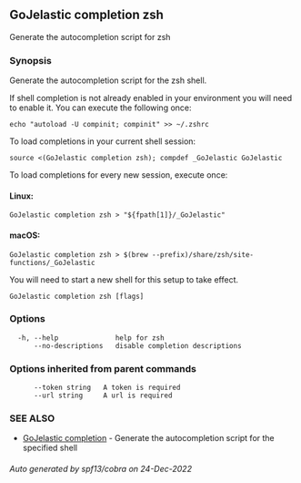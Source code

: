 ## GoJelastic completion zsh

Generate the autocompletion script for zsh

### Synopsis

Generate the autocompletion script for the zsh shell.

If shell completion is not already enabled in your environment you will need
to enable it.  You can execute the following once:

	echo "autoload -U compinit; compinit" >> ~/.zshrc

To load completions in your current shell session:

	source <(GoJelastic completion zsh); compdef _GoJelastic GoJelastic

To load completions for every new session, execute once:

#### Linux:

	GoJelastic completion zsh > "${fpath[1]}/_GoJelastic"

#### macOS:

	GoJelastic completion zsh > $(brew --prefix)/share/zsh/site-functions/_GoJelastic

You will need to start a new shell for this setup to take effect.


```
GoJelastic completion zsh [flags]
```

### Options

```
  -h, --help              help for zsh
      --no-descriptions   disable completion descriptions
```

### Options inherited from parent commands

```
      --token string   A token is required
      --url string     A url is required
```

### SEE ALSO

* [GoJelastic completion](GoJelastic_completion.md)	 - Generate the autocompletion script for the specified shell

###### Auto generated by spf13/cobra on 24-Dec-2022
